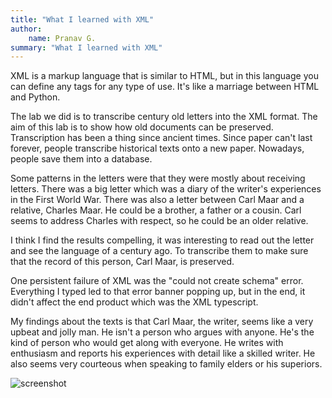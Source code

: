 ```yaml
---
title: "What I learned with XML"
author: 
    name: Pranav G.
summary: "What I learned with XML"
---
```


XML is a markup language that is similar to HTML, but in this language you can define any tags for any type of use. It's like a marriage between HTML and Python.

The lab we did is to transcribe century old letters into the XML format. The aim of this lab is to show how old documents can be preserved. Transcription has been a thing since ancient times. Since paper can't last forever, people transcribe historical texts onto a new paper. Nowadays, people save them into a database.

Some patterns in the letters were that they were mostly about receiving letters. There was a big letter which was a diary of the writer's experiences in the First World War. There was also a letter between Carl Maar and a relative, Charles Maar. He could be a brother, a father or a cousin. Carl seems to address Charles with respect, so he could be an older relative.

I think I find the results compelling, it was interesting to read out the letter and see the language of a century ago. To transcribe them to make sure that the record of this person, Carl Maar, is preserved.

One persistent failure of XML was the "could not create schema" error. Everything I typed led to that error banner popping up, but in the end, it didn't affect the end product which was the XML typescript.

My findings about the texts is that Carl Maar, the writer, seems like a very upbeat and jolly man. He isn't a person who argues with anyone. He's the kind of person who would get along with everyone. He writes with enthusiasm and reports his experiences with detail like a skilled writer. He also seems very courteous when speaking to family elders or his superiors.

![screenshot](../../../../../humdata22/img/sg1674-b2-fig1.png)